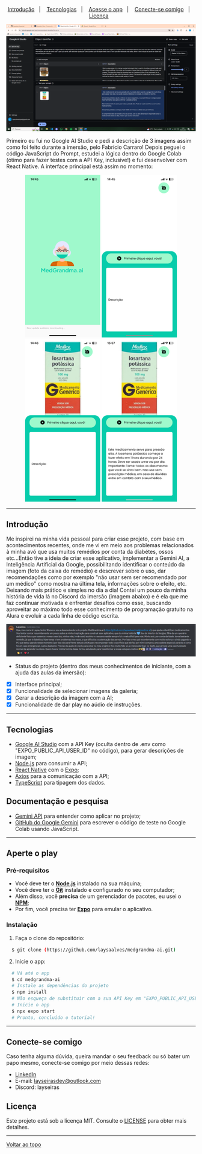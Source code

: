 <p align="center">
  <a href="#introdução">Introdução</a>&nbsp;&nbsp;&nbsp;|&nbsp;&nbsp;&nbsp;
  <a href="#tecnologias">Tecnologias</a>&nbsp;&nbsp;&nbsp;|&nbsp;&nbsp;&nbsp;
  <a href="#aperte-o-play">Acesse o app</a>&nbsp;&nbsp;&nbsp;|&nbsp;&nbsp;&nbsp;
  <a href="#conecte-se-comigo">Conecte-se comigo</a>&nbsp;&nbsp;&nbsp;|&nbsp;&nbsp;&nbsp;
  <a href="#licença">Licença</a>&nbsp;&nbsp;&nbsp;
</p>

<p align="center">
  <img alt="image-00" width="650px" src="./.github/base-image.PNG"/> 
<p>
<p>Primeiro eu fui no Google AI Studio e pedi a descrição de 3 imagens assim como foi feito durante a imersão, pelo Fabrício Carraro! Depois peguei o código JavaScript do Prompt, estudei a lógica dentro do Google Colab (ótimo para fazer testes com a API Key, inclusive!) e fui desenvolver com React Native. A interface principal está assim no momento:</p>
<p align="center">
  <img alt="image-01" width="200px" src="./.github/image-01.PNG" />
  <img alt="image-02" width="200px" src="./.github/image-02.PNG" />
  <img alt="image-03" width="200px" src="./.github/image-03.PNG" />
  <img alt="image-04" width="200px" src="./.github/image-04.PNG" />
<p>

---
## Introdução

Me inspirei na minha vida pessoal para criar esse projeto, com base em acontecimentos recentes, onde me vi em meio aos problemas relacionados à minha avó que usa muitos remédios por conta da diabétes, ossos etc...Então tive a ideia de criar esse aplicativo, implementar a Gemini AI, a Inteligência Artificial da Google, possibilitando identificar o conteúdo da imagem (foto da caixa do remédio) e descrever sobre o uso, dar recomendações como por exemplo "não usar sem ser recomendado por um médico" como mostra na última tela, informações sobre o efeito, etc. Deixando mais prático e simples no dia a dia! Contei um pouco da minha história de vida lá no Discord da imersão (imagem abaixo) e é ela que me faz continuar motivada e enfrentar desafios como esse, buscando aproveitar ao máximo todo esse conhecimento de programação gratuito na Alura e evoluir a cada linha de código escrita.

<p align="center">
  <img alt="screenshot of message" width="950px" src="./.github/mensagem.PNG"/> 
<p>

- Status do projeto (dentro dos meus conhecimentos de iniciante, com a ajuda das aulas da imersão):
- [x] Interface principal;
- [x] Funcionalidade de selecionar imagens da galeria;
- [x] Gerar a descrição da imagem com a AI;
- [x] Funcionalidade de dar play no aúdio de instruções.
---
## Tecnologias

-  [Google AI Studio](https://aistudio.google.com/) com a API Key (oculta dentro de .env como "EXPO_PUBLIC_API_USER_ID" no código), para gerar descrições de imagem;
-  [Node.js](https://nodejs.org/en/docs/) para consumir a API;
-  [React Native](http://facebook.github.io/react-native/) com o [Expo](https://expo.io/);
-  [Axios](https://github.com/axios/axios) para a comunicação com a API;
-  [TypeScript](https://www.typescriptlang.org/) para tipagem dos dados.

## Documentação e pesquisa

- [Gemini API](https://ai.google.dev/gemini-api/docs/get-started/rest?hl=pt-br) para entender como aplicar no projeto;
- [GitHub do Google Gemini](https://github.com/google-gemini/generative-ai-js) para escrever o código de teste no Google Colab usando JavaScript.

---
## Aperte o play

### Pré-requisitos

  - Você deve ter o **[Node.js](https://nodejs.org/en/)** instalado na sua máquina;
  - Você deve ter o **[Git](https://git-scm.com/)** instalado e configurado no seu computador;
  - Além disso, você **precisa** de um gerenciador de pacotes, eu usei o **[NPM](https://www.npmjs.com/)**;
  - Por fim, você precisa ter **[Expo](https://expo.io/)** para emular o aplicativo.

### Instalação

1. Faça o clone do repositório:

```bash
  $ git clone (https://github.com/laysaalves/medgrandma-ai.git)
```

2. Inicie o app:

```bash
  # Vá até o app
  $ cd medgrandma-ai
  # Instale as dependências do projeto
  $ npm install
  # Não esqueça de substituir com a sua API Key em "EXPO_PUBLIC_API_USER_ID"
  # Inicie o app
  $ npx expo start
  # Pronto, concluído o tutorial!
```
---
## Conecte-se comigo
<p> Caso tenha alguma dúvida, queira mandar o seu feedback ou só bater um papo mesmo, conecte-se comigo por meio dessas redes:</p>

- [LinkedIn](https://www.linkedin.com/in/laysaalves/)
- E-mail: layseirasdev@outlook.com
- Discord: layseiras

## Licença

Este projeto está sob a licença MIT. Consulte o [LICENSE](LICENSE.md) para obter mais detalhes.

---
[Voltar ao topo](#introdução)<br>
